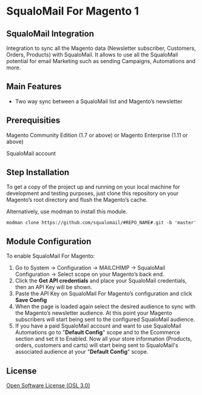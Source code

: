 # SqualoMail For Magento 1

## SqualoMail Integration

Integration to sync all the Magento data (Newsletter subscriber, Customers, Orders, Products) with SqualoMail. It allows to use all the SqualoMail potential for email Marketing such as sending Campaigns, Automations and more.

## Main Features

* Two way sync between a SqualoMail list and Magento’s newsletter

## Prerequisities

Magento Community Edition (1.7 or above) or Magento Enterprise (1.11 or above)

SqualoMail account

## Step Installation

To get a copy of the project up and running on your local machine for development and testing purposes, just clone this repository on your Magento’s root directory and flush the Magento’s cache.

Alternatively, use modman to install this module.

``modman clone https://github.com/squalomail/#REPO_NAME#.git -b 'master'``

## Module Configuration

To enable SqualoMail For Magento:

1. Go to System -> Configuration -> MAILCHIMP -> SqualoMail Configuration -> Select scope on your Magento’s back end.<br />
2. Click the <b>Get API credentials</b> and place your SqualoMail credentials, then an API Key will be shown.<br />
3. Paste the API Key on SqualoMail For Magento’s configuration and click <b>Save Config</b><br />
4. When the page is loaded again select the desired audience to sync with the Magento’s newsletter audience. At this point your Magento subscribers will start being sent to the configured SqualoMail audience.<br />
5. If you have a paid SqualoMail account and want to use SqualoMail Automations go to "<b>Default Config</b>" scope and to the Ecommerce section and set it to Enabled. Now all your store information (Products, orders, customers and carts) will start being sent to SqualoMail's associated audience at your "<b>Default Config</b>" scope.

## License

[Open Software License (OSL 3.0)](http://opensource.org/licenses/osl-3.0.php)
